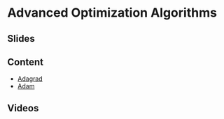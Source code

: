 # Advanced Optimization Algorithms

## Slides

## Content

* [Adagrad](http://en.diveintodeeplearning.org/chapter_optimization/adagrad.html)
* [Adam](http://en.diveintodeeplearning.org/chapter_optimization/adam.html)

## Videos
